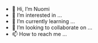 - 👋 Hi, I’m Nuomi
- 👀 I’m interested in ...
- 🌱 I’m currently learning ...
- 💞️ I’m looking to collaborate on ...
- 📫 How to reach me ...

<!---
Nuomi-Chobits/Nuomi-Chobits is a ✨ special ✨ repository because its `README.md` (this file) appears on your GitHub profile.
You can click the Preview link to take a look at your changes.
--->
